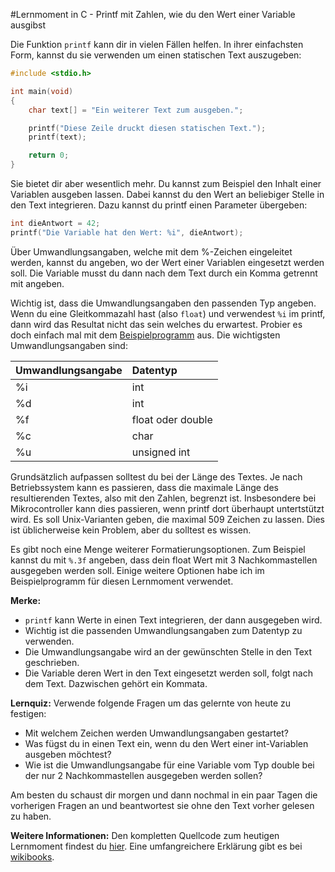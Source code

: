 #Lernmoment in C - Printf mit Zahlen, wie du den Wert einer Variable ausgibst

Die Funktion `printf` kann dir in vielen Fällen helfen. In ihrer einfachsten Form, kannst du sie verwenden um einen statischen Text auszugeben:

```c
#include <stdio.h>

int main(void)
{
	char text[] = "Ein weiterer Text zum ausgeben.";

    printf("Diese Zeile druckt diesen statischen Text.");
    printf(text);

    return 0;
}
```

Sie bietet dir aber wesentlich mehr. Du kannst zum Beispiel den Inhalt einer Variablen ausgeben lassen. Dabei kannst du den Wert an beliebiger Stelle in den Text integrieren. Dazu kannst du printf einen Parameter übergeben:

```c
int dieAntwort = 42;
printf("Die Variable hat den Wert: %i", dieAntwort);
```

Über Umwandlungsangaben, welche mit dem %-Zeichen eingeleitet werden, kannst du angeben, wo der Wert einer Variablen eingesetzt werden soll. Die Variable musst du dann nach dem Text durch ein Komma getrennt mit angeben.

Wichtig ist, dass die Umwandlungsangaben den passenden Typ angeben. Wenn du eine Gleitkommazahl hast (also `float`) und verwendest `%i` im printf, dann wird das Resultat nicht das sein welches du erwartest. Probier es doch einfach mal mit dem [Beispielprogramm](https://github.com/inginform/lernmomente/tree/master/C_PrintfZahlen) aus. Die wichtigsten Umwandlungsangaben sind:

| Umwandlungsangabe | Datentyp          |
|-------------------|:------------------|
| %i                | int               |
| %d                | int               |
| %f                | float oder double |
| %c                | char              |
| %u                | unsigned int      |

Grundsätzlich aufpassen solltest du bei der Länge des Textes. Je nach Betriebssystem kann es passieren, dass die maximale Länge des resultierenden Textes, also mit den Zahlen, begrenzt ist. Insbesondere bei Mikrocontroller kann dies passieren, wenn printf dort überhaupt untertstützt wird. Es soll Unix-Varianten geben, die maximal 509 Zeichen zu lassen. Dies ist üblicherweise kein Problem, aber du solltest es wissen.

Es gibt noch eine Menge weiterer Formatierungsoptionen. Zum Beispiel kannst du mit `%.3f` angeben, dass dein float Wert mit 3 Nachkommastellen ausgegeben werden soll. Einige weitere Optionen habe ich im Beispielprogramm für diesen Lernmoment verwendet.

**Merke:**

-	`printf` kann Werte in einen Text integrieren, der dann ausgegeben wird.
-	Wichtig ist die passenden Umwandlungsangaben zum Datentyp zu verwenden.
-	Die Umwandlungsangabe wird an der gewünschten Stelle in den Text geschrieben.
-	Die Variable deren Wert in den Text eingesetzt werden soll, folgt nach dem Text. Dazwischen gehört ein Kommata.

**Lernquiz:** Verwende folgende Fragen um das gelernte von heute zu festigen:

-	Mit welchem Zeichen werden Umwandlungsangaben gestartet?
-	Was fügst du in einen Text ein, wenn du den Wert einer int-Variablen ausgeben möchtest?
-	Wie ist die Umwandlungsangabe für eine Variable vom Typ double bei der nur 2 Nachkommastellen ausgegeben werden sollen?

Am besten du schaust dir morgen und dann nochmal in ein paar Tagen die vorherigen Fragen an und beantwortest sie ohne den Text vorher gelesen zu haben.

**Weitere Informationen:** Den kompletten Quellcode zum heutigen Lernmoment findest du [hier](https://github.com/inginform/lernmomente/tree/master/C_PrintfZahlen). Eine umfangreichere Erklärung gibt es bei [wikibooks](https://de.wikibooks.org/wiki/C-Programmierung:_Einfache_Ein-_und_Ausgabe#printf).
